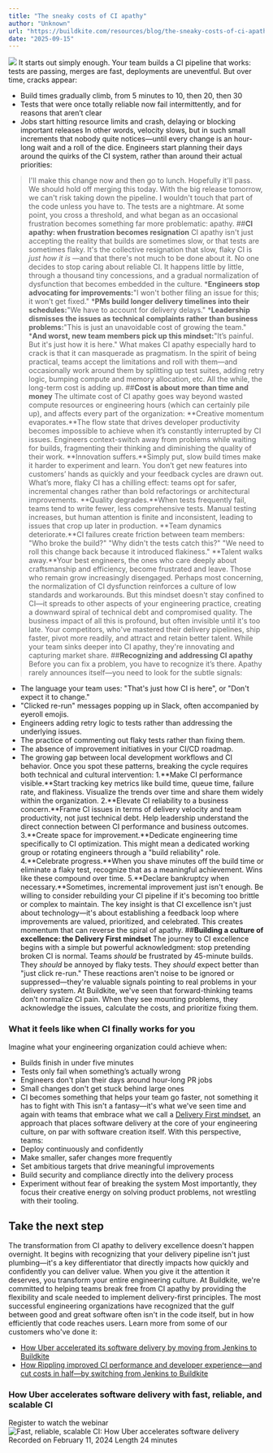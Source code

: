 ```yaml
---
title: "The sneaky costs of CI apathy"
author: "Unknown"
url: "https://buildkite.com/resources/blog/the-sneaky-costs-of-ci-apathy-and-what-top-teams-do-about-it/"
date: "2025-09-15"
---
```


![](https://www.datocms-assets.com/29977/1745463543-the-sneaky-costs-of-ci-apathy.jpg?auto=format&fit=crop&h=440&w=880&dpr=2)
It starts out simply enough. Your team builds a CI pipeline that works: tests are passing, merges are fast, deployments are uneventful. But over time, cracks appear:
* Build times gradually climb, from 5 minutes to 10, then 20, then 30
* Tests that were once totally reliable now fail intermittently, and for reasons that aren’t clear
* Jobs start hitting resource limits and crash, delaying or blocking important releases
In other words, velocity slows, but in such small increments that nobody quite notices—until every change is an hour-long wait and a roll of the dice. Engineers start planning their days around the quirks of the CI system, rather than around their actual priorities:
> I'll make this change now and then go to lunch. Hopefully it'll pass.
> We should hold off merging this today. With the big release tomorrow, we can't risk taking down the pipeline.
> I wouldn't touch that part of the code unless you have to. The tests are a nightmare.
At some point, you cross a threshold, and what began as an occasional frustration becomes something far more problematic: apathy.
##**CI apathy: when frustration becomes resignation**
CI apathy isn't just accepting the reality that builds are sometimes slow, or that tests are sometimes flaky. It's the collective resignation that slow, flaky CI is _just how it is_ —and that there's not much to be done about it.
No one decides to stop caring about reliable CI. It happens little by little, through a thousand tiny concessions, and a gradual normalization of dysfunction that becomes embedded in the culture.
***Engineers stop advocating for improvements:**"I won't bother filing an issue for this; it won’t get fixed."
***PMs build longer delivery timelines into their schedules:**"We have to account for delivery delays."
***Leadership dismisses the issues as technical complaints rather than business problems:**"This is just an unavoidable cost of growing the team."
***And worst, new team members pick up this mindset:**"It’s painful. But it's just how it is here."
What makes CI apathy especially hard to crack is that it can masquerade as pragmatism. In the spirit of being practical, teams accept the limitations and roll with them—and occasionally work around them by splitting up test suites, adding retry logic, bumping compute and memory allocation, etc. All the while, the long-term cost is adding up.
##**Cost is about more than time and money**
The ultimate cost of CI apathy goes way beyond wasted compute resources or engineering hours (which can certainly pile up), and affects every part of the organization:
**Creative momentum evaporates.**The flow state that drives developer productivity becomes impossible to achieve when it’s constantly interrupted by CI issues. Engineers context-switch away from problems while waiting for builds, fragmenting their thinking and diminishing the quality of their work.
**Innovation suffers.**Simply put, slow build times make it harder to experiment and learn. You don’t get new features into customers’ hands as quickly and your feedback cycles are drawn out. What’s more, flaky CI has a chilling effect: teams opt for safer, incremental changes rather than bold refactorings or architectural improvements.
**Quality degrades.**When tests frequently fail, teams tend to write fewer, less comprehensive tests. Manual testing increases, but human attention is finite and inconsistent, leading to issues that crop up later in production.
**Team dynamics deteriorate.**CI failures create friction between team members: "Who broke the build?" "Why didn't the tests catch this?" "We need to roll this change back because it introduced flakiness."
**Talent walks away.**Your best engineers, the ones who care deeply about craftsmanship and efficiency, become frustrated and leave. Those who remain grow increasingly disengaged.
Perhaps most concerning, the normalization of CI dysfunction reinforces a culture of low standards and workarounds. But this mindset doesn't stay confined to CI—it spreads to other aspects of your engineering practice, creating a downward spiral of technical debt and compromised quality.
The business impact of all this is profound, but often invisible until it's too late. Your competitors, who've mastered their delivery pipelines, ship faster, pivot more readily, and attract and retain better talent. While your team sinks deeper into CI apathy, they're innovating and capturing market share.
##**Recognizing and addressing CI apathy**
Before you can fix a problem, you have to recognize it’s there. Apathy rarely announces itself—you need to look for the subtle signals:
* The language your team uses: "That's just how CI is here", or "Don't expect it to change."
* "Clicked re-run" messages popping up in Slack, often accompanied by eyeroll emojis.
* Engineers adding retry logic to tests rather than addressing the underlying issues.
* The practice of commenting out flaky tests rather than fixing them.
* The absence of improvement initiatives in your CI/CD roadmap.
* The growing gap between local development workflows and CI behavior.
Once you spot these patterns, breaking the cycle requires both technical and cultural intervention:
1.**Make CI performance visible.**Start tracking key metrics like build time, queue time, failure rate, and flakiness. Visualize the trends over time and share them widely within the organization.
2.**Elevate CI reliability to a business concern.**Frame CI issues in terms of delivery velocity and team productivity, not just technical debt. Help leadership understand the direct connection between CI performance and business outcomes.
3.**Create space for improvement.**Dedicate engineering time specifically to CI optimization. This might mean a dedicated working group or rotating engineers through a "build reliability" role.
4.**Celebrate progress.**When you shave minutes off the build time or eliminate a flaky test, recognize that as a meaningful achievement. Wins like these compound over time.
5.**Declare bankruptcy when necessary.**Sometimes, incremental improvement just isn't enough. Be willing to consider rebuilding your CI pipeline if it's becoming too brittle or complex to maintain.
The key insight is that CI excellence isn't just about technology—it's about establishing a feedback loop where improvements are valued, prioritized, and celebrated. This creates momentum that can reverse the spiral of apathy.
##**Building a culture of excellence: the Delivery First mindset**
The journey to CI excellence begins with a simple but powerful acknowledgment: stop pretending broken CI is normal.
Teams _should_ be frustrated by 45-minute builds. They _should_ be annoyed by flaky tests. They _should_ expect better than "just click re-run." These reactions aren't noise to be ignored or suppressed—they're valuable signals pointing to real problems in your delivery system.
At Buildkite, we've seen that forward-thinking teams don't normalize CI pain. When they see mounting problems, they acknowledge the issues, calculate the costs, and prioritize fixing them.
### What it feels like when CI finally works for you
Imagine what your engineering organization could achieve when:
* Builds finish in under five minutes
* Tests only fail when something’s actually wrong
* Engineers don't plan their days around hour-long PR jobs
* Small changes don't get stuck behind large ones
* CI becomes something that helps your team go faster, not something it has to fight with
This isn't a fantasy—it's what we've seen time and again with teams that embrace what we call a [Delivery First mindset](https://buildkite.com/resources/blog/the-delivery-first-mindset/), an approach that places software delivery at the core of your engineering culture, on par with software creation itself.
With this perspective, teams:
* Deploy continuously and confidently
* Make smaller, safer changes more frequently
* Set ambitious targets that drive meaningful improvements
* Build security and compliance directly into the delivery process
* Experiment without fear of breaking the system
Most importantly, they focus their creative energy on solving product problems, not wrestling with their tooling.
## Take the next step
The transformation from CI apathy to delivery excellence doesn't happen overnight. It begins with recognizing that your delivery pipeline isn't just plumbing—it's a key differentiator that directly impacts how quickly and confidently you can deliver value. When you give it the attention it deserves, you transform your entire engineering culture.
At Buildkite, we're committed to helping teams break free from CI apathy by providing the flexibility and scale needed to implement delivery-first principles. The most successful engineering organizations have recognized that the gulf between good and great software often isn't in the code itself, but in how efficiently that code reaches users.
Learn more from some of our customers who've done it:
* [How Uber accelerated its software delivery by moving from Jenkins to Buildkite](https://buildkite.com/resources/webinars/uber-fast-reliable-and-scalable-ci/)
* [How Rippling improved CI performance and developer experience—and cut costs in half—by switching from Jenkins to Buildkite](https://buildkite.com/resources/webinars/reduce-infra-cost-spot-instances/)
### How Uber accelerates software delivery with fast, reliable, and scalable CI
Register to watch the webinar
![Fast, reliable, scalable CI: How Uber accelerates software delivery](https://www.datocms-assets.com/29977/1728392187-webinar-uber-2-feature.png?auto=format&fit=crop&h=440&w=880)
Recorded on
February 11, 2024
Length
24 minutes
